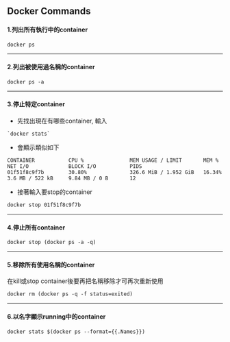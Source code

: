 ## Docker Commands

#### 1.列出所有執行中的container
```
docker ps
```

---
#### 2.列出被使用過名稱的container
```
docker ps -a
```
---
#### 3.停止特定container
* 先找出現在有哪些container, 輸入
```
`docker stats`
```
* 會顯示類似如下
```
CONTAINER           CPU %               MEM USAGE / LIMIT       MEM %               NET I/O             BLOCK I/O           PIDS
01f51f8c9f7b        30.80%              326.6 MiB / 1.952 GiB   16.34%              3.6 MB / 522 kB     9.84 MB / 0 B       12
```
* 接著輸入要stop的container
```
docker stop 01f51f8c9f7b
```
---
#### 4.停止所有container
```
docker stop (docker ps -a -q)
```
---
#### 5.移除所有使用名稱的container
在kill或stop container後要再把名稱移除才可再次重新使用
```
docker rm (docker ps -q -f status=exited)
```
---
#### 6.以名字顯示running中的container
```
docker stats $(docker ps --format={{.Names}})
```
